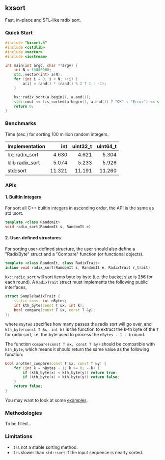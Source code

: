 ## kxsort
Fast, in-place and STL-like radix sort.

### Quick Start

```cpp
#include "kxsort.h"
#include <cstdlib>
#include <vector>
#include <iostream>

int main(int argc, char **argv) {
	int N = 10000000;
	std::vector<int> a(N);
	for (int i = 0; i < N; ++i) {
		a[i] = rand() * (rand() % 2 ? 1 : -1);
	}

	kx::radix_sort(a.begin(), a.end());
	std::cout << (is_sorted(a.begin(), a.end()) ? "OK" : "Error") << std::endl;
	return 0;
}
```

### Benchmarks

Time (sec.) for sorting 100 million random integers.

|Implementation  | int      | uint32_t |  uint64_t |
|:---------------|---------:|---------:|----------:|
|kx::radix_sort  | 4.630    | 4.621    | 5.304     |
|klib radix_sort | 5.074    | 5.233    | 5.926     |
|std::sort       | 11.321   | 11.191   | 11.260    |


### APIs
#### 1. Builtin Integers
For sort all C++ builtin integers in ascending order, the API is the same as std::sort.
```cpp
template <class RandomIt>
void radix_sort(RandomIt s, RandomIt e)
```

#### 2. User-defined structures
For sorting user-defined structure, the user should also define a "RadixByte" struct and a "Compare" function (or functional objects).

```cpp
template <class RandomIt, class RadixTrait>
inline void radix_sort(RandomIt s, RandomIt e, RadixTrait r_trait)
```

`kx::radix_sort` will sort items byte by byte (i.e. the bucket size is 256 for each round). A `RadixTrait` struct must implements the following public interfaces,
```cpp
struct SampleRadixTrait {
    static const int nBytes;
    int kth_byte(const T &x, int k);
    bool compare(const T &x, const T &y);
};
```
where `nBytes` specifies how many passes the radix sort will go over, and `kth_byte(const T &x, int k)`  is the function to extract the k-th byte of the `T` for radix sort, i.e. the byte used to process the `nBytes - 1 - k` round.

The function `compare(const T &x, const T &y)` should be compatible with `kth_byte`, which means it should return the same value as the following function:

```cpp
bool another_compare(const T &x, const T &y) {
	for (int k = nBytes - 1; k >= 0; --k) {
		if (kth_byte(x) < kth_byte(y)) return true;
		if (kth_byte(x) > kth_byte(y)) return false;
	}
	return false;
}
```

You may want to look at some [examples](https://github.com/voutcn/kxsort/tree/master/examples).

### Methodologies

To be filled...

### Limitations

* It is not a stable sorting method.
* It is slower than `std::sort` if the input sequence is nearly sorted.
